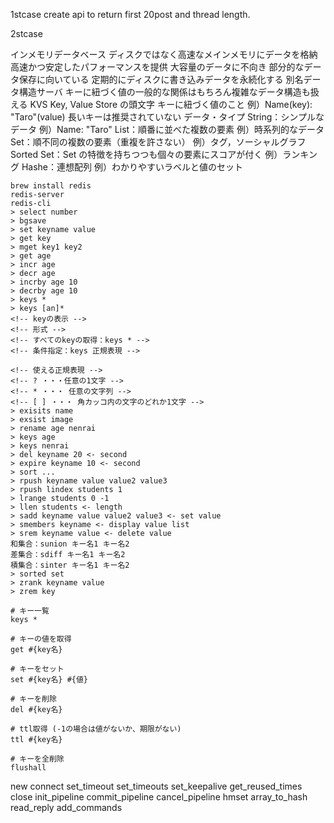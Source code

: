 1stcase
create api to return first 20post and thread length.

2stcase


インメモリデータベース
ディスクではなく高速なメインメモリにデータを格納
高速かつ安定したパフォーマンスを提供
大容量のデータに不向き
部分的なデータ保存に向いている
定期的にディスクに書き込みデータを永続化する
別名データ構造サーバ
キーに紐づく値の一般的な関係はもちろん複雑なデータ構造も扱える
KVS
Key, Value Store の頭文字
キーに紐づく値のこと
例）Name(key): "Taro"(value)
長いキーは推奨されていない
データ・タイプ
String：シンプルなデータ
例）Name: "Taro"
List：順番に並べた複数の要素
例）時系列的なデータ
Set：順不同の複数の要素（重複を許さない）
例）タグ，ソーシャルグラフ
Sorted Set：Set の特徴を持ちつつも個々の要素にスコアが付く
例）ランキング
Hashe：連想配列
例）わかりやすいラベルと値のセット

```
brew install redis
redis-server
redis-cli
> select number
> bgsave
> set keyname value
> get key
> mget key1 key2
> get age
> incr age
> decr age
> incrby age 10
> decrby age 10
> keys *
> keys [an]*
<!-- keyの表示 -->
<!-- 形式 -->
<!-- すべてのkeyの取得：keys * -->
<!-- 条件指定：keys 正規表現 -->

<!-- 使える正規表現 -->
<!-- ? ・・・任意の1文字 -->
<!-- * ・・・ 任意の文字列 -->
<!-- [ ] ・・・ 角カッコ内の文字のどれか1文字 -->
> exisits name
> exsist image
> rename age nenrai
> keys age
> keys nenrai
> del keyname 20 <- second
> expire keyname 10 <- second
> sort ...
> rpush keyname value value2 value3
> rpush lindex students 1
> lrange students 0 -1
> llen students <- length
> sadd keyname value value2 value3 <- set value
> smembers keyname <- display value list
> srem keyname value <- delete value
和集合：sunion キー名1 キー名2
差集合：sdiff キー名1 キー名2
積集合：sinter キー名1 キー名2
> sorted set
> zrank keyname value
> zrem key

# キー一覧
keys *

# キーの値を取得
get #{key名}

# キーをセット
set #{key名} #{値}

# キーを削除
del #{key名}

# ttl取得 (-1の場合は値がないか、期限がない)
ttl #{key名}

# キーを全削除
flushall

```

new
connect
set_timeout
set_timeouts
set_keepalive
get_reused_times
close
init_pipeline
commit_pipeline
cancel_pipeline
hmset
array_to_hash
read_reply
add_commands
